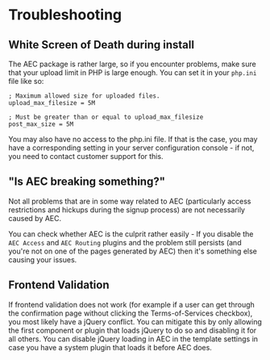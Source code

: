# Troubleshooting

## White Screen of Death during install

The AEC package is rather large, so if you encounter problems, make sure that your upload limit in PHP is large enough. You can set it in your `php.ini` file like so:

```
; Maximum allowed size for uploaded files.
upload_max_filesize = 5M

; Must be greater than or equal to upload_max_filesize
post_max_size = 5M
```

You may also have no access to the php.ini file. If that is the case, you may have a corresponding setting in your server configuration console - if not, you need to contact customer support for this.

## "Is AEC breaking something?"

Not all problems that are in some way related to AEC (particularly access restrictions and hickups during the signup process) are not necessarily caused by AEC.

You can check whether AEC is the culprit rather easily - If you disable the `AEC Access` and `AEC Routing` plugins and the problem still persists (and you're not on one of the pages generated by AEC) then it's something else causing your issues.

## Frontend Validation

If frontend validation does not work (for example if a user can get through the confirmation page without clicking the Terms-of-Services checkbox), you most likely have a jQuery conflict. You can mitigate this by only allowing the first component or plugin that loads jQuery to do so and disabling it for all others. You can disable jQuery loading in AEC in the template settings in case you have a system plugin that loads it before AEC does.
